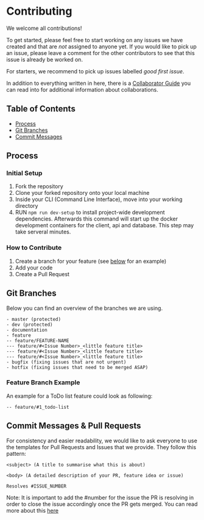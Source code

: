 # Contributing

We welcome all contributions!

To get started, please feel free to start working on any issues we have created and that are _not_ assigned to anyone yet. If you would like to pick up an issue, please leave a comment for the other contributors to see that this issue is already be worked on.

For starters, we recommend to pick up issues labelled _good first issue_.

In addition to everything written in here, there is a [Collaborator Guide](./docs/COLLABORATOR_GUIDE.md) you can read into for additional information about collaborations.

## Table of Contents

- [Process](#process)
- [Git Branches](#git-branches)
- [Commit Messages](#commit-messages)

## Process

### Initial Setup

1. Fork the repository
2. Clone your forked repository onto your local machine
3. Inside your CLI (Command Line Interface), move into your working directory
4. RUN `npm run dev-setup` to install project-wide development dependencies. Afterwards this command will start up the docker development containers for the client, api and database. This step may take serveral minutes.

### How to Contribute

1. Create a branch for your feature (see [below](#feature-branch-example) for an example)
2. Add your code
3. Create a Pull Request

## Git Branches

Below you can find an overview of the branches we are using.

```
- master (protected)
- dev (protected)
- documentation
- feature
-- feature/FEATURE-NAME
--- feature/#<Issue Number>_<little feature title>
--- feature/#<Issue Number>_<little feature title>
--- feature/#<Issue Number>_<little feature title>
- bugfix (fixing issues that are not urgent)
- hotfix (fixing issues that need to be merged ASAP)
```

### Feature Branch Example

An example for a ToDo list feature could look as following:

```
-- feature/#1_todo-list
```

## Commit Messages & Pull Requests

For consistency and easier readability, we would like to ask everyone to use the templates for Pull Requests and Issues that we provide.
They follow this pattern:

```
<subject> (A title to summarise what this is about)

<body> (A detailed description of your PR, feature idea or issue)

Resolves #ISSUE_NUMBER
```

Note: It is important to add the #number for the issue the PR is resolving in order to close the issue accordingly once the PR gets merged. You can read more about this [here](https://docs.github.com/en/free-pro-team@latest/github/managing-your-work-on-github/linking-a-pull-request-to-an-issue)